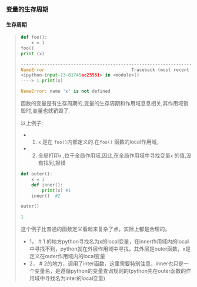 ###  变量的生存周期

#### 生存周期

> ```python
> def foo():
>     x = 1
> foo()
> print (x)
> ```
>
> ```python
> ---------------------------------------------------------------------------
> NameError                                 Traceback (most recent call last)
> <ipython-input-23-81745ac23551> in <module>()
> ----> 1 print(x)
>
> NameError: name 'x' is not defined
> ```
>
> 函数的变量是有生存周期的,变量的生存周期和作用域息息相关,其作用域销毁时,变量也就销毁了.
>
> 以上例子:
>
> - 1. `x`  是在 `foo()`内部定义的.在`foo()` 函数的local作用域,
> - 2. 全局打印`x` ,位于全局作用域,因此,在全局作用域中寻找变量`x` 的值,没有找到,报错
>
> ```python
> def outer():
>     x = 1
>     def inner():
>         print(x) #1
>     inner()  #2
>
> outer()
> ```
>
> ```python
> 1
> ```
>
>  这个例子比普通的函数定义看起来复杂了点，实际上都是合理的。
>
> - 1，  # 1 的地方python寻找名为x的local变量，在inner作用域内的local中寻找不到，python就在外层作用域中寻找，其外层是outer函数，x是定义在outer作用域内的local变量
> - 2，  # 2的地方，调用了inter函数，这里需要特别注意，inner也只是一个变量名，是遵循python的变量查询规则的(python先在outer函数的作用域中寻找名为inter的local变量)